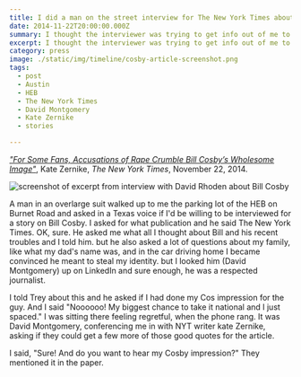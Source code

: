 ```yaml
---
title: I did a man on the street interview for The New York Times about Bill Cosby
date: 2014-11-22T20:00:00.000Z
summary: I thought the interviewer was trying to get info out of me to steal my identity.
excerpt: I thought the interviewer was trying to get info out of me to steal my identity.
category: press
image: ./static/img/timeline/cosby-article-screenshot.png
tags:
  - post 
  - Austin
  - HEB
  - The New York Times
  - David Montgomery
  - Kate Zernike
  - stories

---
```


*["For Some Fans, Accusations of Rape Crumble Bill Cosby’s Wholesome Image"](https://www.nytimes.com/2014/11/23/arts/bill-cosby.html)*, Kate Zernike, _The New York Times_, November 22, 2014.

![screenshot of excerpt from interview with David Rhoden about Bill Cosby](/static/img/press/cosby-article-screenshot.png)

A man in an overlarge suit walked up to me the parking lot of the HEB on Burnet Road and asked in a Texas voice if I'd be willing to be interviewed for a story on Bill Cosby. I asked for what publication and he said The New York Times. OK, sure. He asked me what all I thought about Bill and his recent troubles and I told him. but he also asked a lot of questions about my family, like what my dad's name was, and in the car driving home I became convinced he meant to steal my identity. but I looked him (David Montgomery) up on LinkedIn and sure enough, he was a respected journalist.

I told Trey about this and he asked if I had done my Cos impression for the guy. And I said "Noooooo! My biggest chance to take it national and I just spaced." I was sitting there feeling regretful, when the phone rang. It was David Montgomery, conferencing me in with NYT writer kate Zernike, asking if they could get a few more of those good quotes for the article.

I said, "Sure! And do you want to hear my Cosby impression?" They mentioned it in the paper.